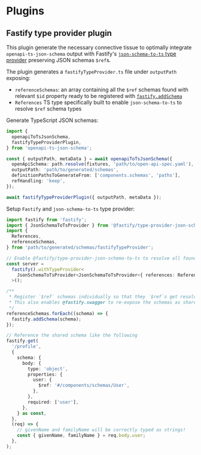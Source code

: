 # Plugins

## Fastify type provider plugin

This plugin generate the necessary connective tissue to optimally integrate `openapi-ts-json-schema` output with Fastify's [`json-schema-to-ts` type provider](https://github.com/fastify/fastify-type-provider-json-schema-to-ts) preserving JSON schemas `$ref`s.

The plugin generates a `fastifyTypeProvider.ts` file under `outputPath` exposing:

- `referenceSchemas`: an array containing all the `$ref` schemas found with relevant `$id` property ready to be registered with [`fastify.addSchema`](https://fastify.dev/docs/latest/Reference/Server/#addschema)
- `References` TS type specifically built to enable `json-schema-to-ts` to resolve `$ref` schema types

Generate TypeScript JSON schemas:

```ts
import {
  openapiToTsJsonSchema,
  fastifyTypeProviderPlugin,
} from 'openapi-ts-json-schema';

const { outputPath, metaData } = await openapiToTsJsonSchema({
  openApiSchema: path.resolve(fixtures, 'path/to/open-api-spec.yaml'),
  outputPath: 'path/to/generated/schemas',
  definitionPathsToGenerateFrom: ['components.schemas', 'paths'],
  refHandling: 'keep',
});

await fastifyTypeProviderPlugin({ outputPath, metaData });
```

Setup `Fastify` and `json-schema-to-ts` type provider:

```ts
import fastify from 'fastify';
import { JsonSchemaToTsProvider } from '@fastify/type-provider-json-schema-to-ts';
import {
  References,
  referenceSchemas,
} from 'path/to/generated/schemas/fastifyTypeProvider';

// Enable @fastify/type-provider-json-schema-to-ts to resolve all found `$ref` schema types
const server =
  fastify().withTypeProvider<
    JsonSchemaToTsProvider<JsonSchemaToTsProvider<{ references: References }>>
  >();

/**
 * Register `$ref` schemas individually so that they `$ref`s get resolved runtime.
 * This also enables @fastify.swagger to re-expose the schemas as shared components.
 */
referenceSchemas.forEach((schema) => {
  fastify.addSchema(schema);
});

// Reference the shared schema like the following
fastify.get(
  '/profile',
  {
    schema: {
      body: {
        type: 'object',
        properties: {
          user: {
            $ref: '#/components/schemas/User',
          },
        },
        required: ['user'],
      },
    } as const,
  },
  (req) => {
    // givenName and familyName will be correctly typed as strings!
    const { givenName, familyName } = req.body.user;
  },
);
```
